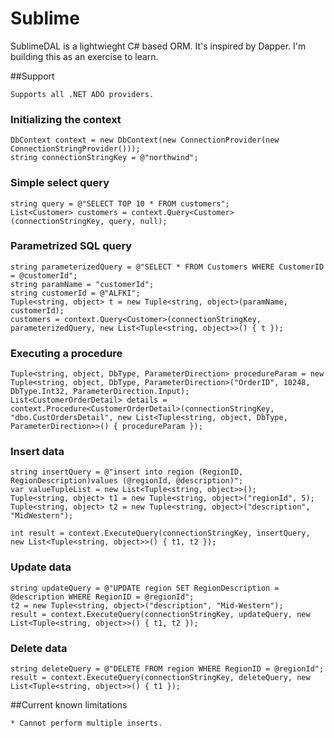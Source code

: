 # Sublime
SublimeDAL is a lightwieght C# based ORM. It's inspired by Dapper. I'm building this as an exercise to learn.

##Support
   ```
   Supports all .NET ADO providers.
   ```

### Initializing the context
   ```
   DbContext context = new DbContext(new ConnectionProvider(new ConnectionStringProvider()));
   string connectionStringKey = @"northwind";
   ```

### Simple select query
   ```
   string query = @"SELECT TOP 10 * FROM customers";
   List<Customer> customers = context.Query<Customer>(connectionStringKey, query, null);
   ```

### Parametrized SQL query
   ```
   string parameterizedQuery = @"SELECT * FROM Customers WHERE CustomerID = @customerId";
   string paramName = "customerId";
   string customerId = @"ALFKI";
   Tuple<string, object> t = new Tuple<string, object>(paramName, customerId);
   customers = context.Query<Customer>(connectionStringKey, parameterizedQuery, new List<Tuple<string, object>>() { t });
   ```

### Executing a procedure
   ```
   Tuple<string, object, DbType, ParameterDirection> procedureParam = new Tuple<string, object, DbType, ParameterDirection>("OrderID", 10248, DbType.Int32, ParameterDirection.Input);
   List<CustomerOrderDetail> details = context.Procedure<CustomerOrderDetail>(connectionStringKey, "dbo.CustOrdersDetail", new List<Tuple<string, object, DbType, ParameterDirection>>() { procedureParam });
   ```

### Insert data
   ```
   string insertQuery = @"insert into region (RegionID, RegionDescription)values (@regionId, @description)";
   var valueTupleList = new List<Tuple<string, object>>();
   Tuple<string, object> t1 = new Tuple<string, object>("regionId", 5);
   Tuple<string, object> t2 = new Tuple<string, object>("description", "MidWestern");

   int result = context.ExecuteQuery(connectionStringKey, insertQuery, new List<Tuple<string, object>>() { t1, t2 });
   ```
   
### Update data
   ```
   string updateQuery = @"UPDATE region SET RegionDescription = @description WHERE RegionID = @regionId";
   t2 = new Tuple<string, object>("description", "Mid-Western");
   result = context.ExecuteQuery(connectionStringKey, updateQuery, new List<Tuple<string, object>>() { t1, t2 });
   ```
   
### Delete data
   ```
   string deleteQuery = @"DELETE FROM region WHERE RegionID = @regionId";
   result = context.ExecuteQuery(connectionStringKey, deleteQuery, new List<Tuple<string, object>>() { t1 });
   ```
   
##Current known limitations
   ```
   * Cannot perform multiple inserts.
   ```
